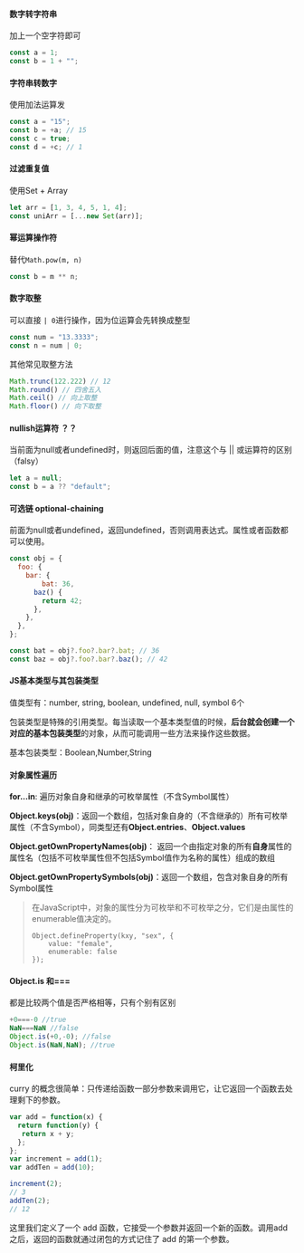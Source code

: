 #### 数字转字符串

加上一个空字符即可

```js
const a = 1;
const b = 1 + "";
```

#### 字符串转数字

使用加法运算发

```js
const a = "15";
const b = +a; // 15
const c = true;
const d = +c; // 1
```

#### 过滤重复值

使用Set + Array

```js
let arr = [1, 3, 4, 5, 1, 4];
const uniArr = [...new Set(arr)];
```

#### 幂运算操作符

替代`Math.pow(m, n)`

```js
const b = m ** n;
```

#### 数字取整

可以直接 `| 0`进行操作，因为位运算会先转换成整型

```js
const num = "13.3333";
const n = num | 0;
```

其他常见取整方法

```js
Math.trunc(122.222) // 12
Math.round() // 四舍五入
Math.ceil() // 向上取整
Math.floor() // 向下取整
```



#### nullish运算符 ？？

当前面为null或者undefined时，则返回后面的值，注意这个与 || 或运算符的区别（falsy）

```js
let a = null;
const b = a ?? "default";
```

#### 可选链 optional-chaining

前面为null或者undefined，返回undefined，否则调用表达式。属性或者函数都可以使用。

```js
const obj = {
  foo: {
    bar: {
    	bat: 36, 
      baz() {
        return 42;
      },
    },
  },
};

const bat = obj?.foo?.bar?.bat; // 36
const baz = obj?.foo?.bar?.baz(); // 42
```

#### JS基本类型与其包装类型

值类型有：number, string, boolean, undefined, null, symbol 6个

包装类型是特殊的引用类型。每当读取一个基本类型值的时候，**后台就会创建一个对应的基本包装类型**的对象，从而可能调用一些方法来操作这些数据。 

基本包装类型：Boolean,Number,String

#### 对象属性遍历

**for...in**: 遍历对象自身和继承的可枚举属性（不含Symbol属性）

**Object.keys(obj)**：返回一个数组，包括对象自身的（不含继承的）所有可枚举属性（不含Symbol），同类型还有**Object.entries**、**Object.values**

**Object.getOwnPropertyNames(obj)**： 返回一个由指定对象的所有**自身**属性的属性名（包括不可枚举属性但不包括Symbol值作为名称的属性）组成的数组 

**Object.getOwnPropertySymbols(obj)**：返回一个数组，包含对象自身的所有Symbol属性

>  在JavaScript中，对象的属性分为可枚举和不可枚举之分，它们是由属性的enumerable值决定的。 
>
> ```
> Object.defineProperty(kxy, "sex", {
>     value: "female",
>     enumerable: false
> });
> ```

#### Object.is 和===

都是比较两个值是否严格相等，只有个别有区别

```js
+0===-0 //true
NaN===NaN //false
Object.is(+0,-0); //false
Object.is(NaN,NaN); //true
```

#### 柯里化

curry 的概念很简单：只传递给函数一部分参数来调用它，让它返回一个函数去处理剩下的参数。

```js
var add = function(x) {
  return function(y) {
   return x + y;
  };
};
var increment = add(1);
var addTen = add(10);

increment(2);
// 3
addTen(2);
// 12
```

这里我们定义了一个 add 函数，它接受一个参数并返回一个新的函数。调用add 之后，返回的函数就通过闭包的方式记住了 add 的第一个参数。
